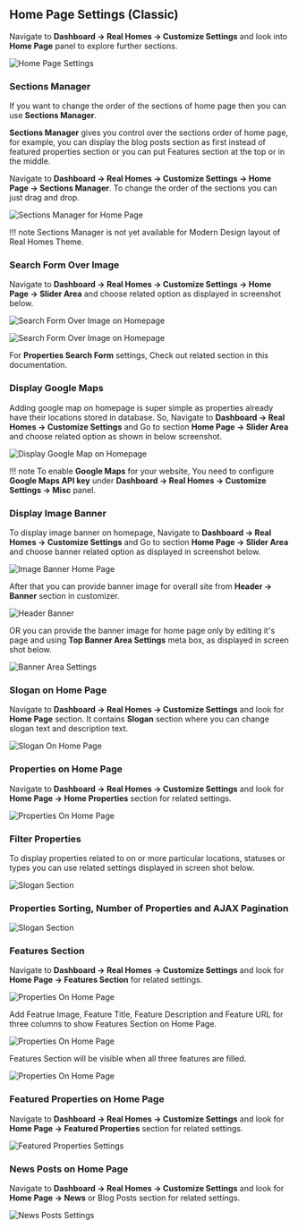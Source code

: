 ## Home Page Settings (Classic)

Navigate to **Dashboard → Real Homes → Customize Settings** and look into **Home Page** panel to explore further sections.

![Home Page Settings](images/home-setup/homepage-panel.png)

### **Sections Manager**

If you want to change the order of the sections of home page then you can use **Sections Manager**.

**Sections Manager** gives you control over the sections order of home page, for example, you can display the blog posts section as first instead of featured properties section or you can put Features section at the top or in the middle.

Navigate to **Dashboard → Real Homes → Customize Settings → Home Page → Sections Manager**. To change the order of the sections you can just drag and drop.

![Sections Manager for Home Page](images/home-setup/sections-manager.png)

!!! note
    Sections Manager is not yet available for Modern Design layout of Real Homes Theme.

### **Search Form Over Image**

Navigate to **Dashboard → Real Homes → Customize Settings → Home Page → Slider Area** and choose related option as displayed in screenshot below.

![Search Form Over Image on Homepage](images/home-setup/search-form-over-image-1.png)

![Search Form Over Image on Homepage](images/home-setup/search-form-over-image-2.png)

For **Properties Search Form** settings, Check out related section in this documentation.

### **Display Google Maps**

Adding google map on homepage is super simple as properties already have their locations stored in database. So, Navigate to **Dashboard → Real Homes → Customize Settings** and Go to section **Home Page → Slider Area** and choose related option as shown in below screenshot.

![Display Google Map on Homepage](images/home-setup/homepage-google-maps.png)

!!! note
    To enable **Google Maps** for your website, You need to configure **Google Maps API key** under **Dashboard → Real Homes → Customize Settings → Misc** panel.

### **Display Image Banner**

To display image banner on homepage, Navigate to **Dashboard → Real Homes → Customize Settings** and Go to section **Home Page → Slider Area** and choose banner related option as displayed in screenshot below.

![Image Banner Home Page](images/home-setup/image-banner-homepage.png)

After that you can provide banner image for overall site from **Header → Banner** section in customizer.

![Header Banner](images/home-setup/header-banner.png)

OR you can provide the banner image for home page only by editing it's page and using **Top Banner Area Settings** meta box, as displayed in screen shot below.

![Banner Area Settings](images/home-setup/banner-area-settings.png)

### **Slogan on Home Page**

Navigate to **Dashboard → Real Homes → Customize Settings** and look for **Home Page** section. It contains **Slogan** section where you can change slogan text and description text.

![Slogan On Home Page](images/home-setup/customize-homepage-full.png)

### **Properties on Home Page**

Navigate to **Dashboard → Real Homes → Customize Settings** and look for **Home Page → Home Properties** section for related settings.

![Properties On Home Page](images/home-setup/customize-homepage-prop-full.png)

### **Filter Properties**

To display properties related to on or more particular locations, statuses or types you can use related settings displayed in screen shot below.

![Slogan Section](images/home-setup/home-properties-filter.png)

### **Properties Sorting, Number of Properties and AJAX Pagination**

![Slogan Section](images/home-setup/home-properties-sort.png)

### **Features Section**

Navigate to **Dashboard → Real Homes → Customize Settings** and look for **Home Page → Features Section** for related settings.

![Properties On Home Page](images/home-setup/features-settings-classic-combined.png)

Add Featrue Image, Feature Title, Feature Description and Feature URL for three columns to show Features Section on Home Page.

![Properties On Home Page](images/home-setup/features-settings-classic-combined2.png)

Features Section will be visible when all three features are filled.

![Properties On Home Page](images/home-setup/features-settings-classic-combined3.png)

### **Featured Properties on Home Page**

Navigate to **Dashboard → Real Homes → Customize Settings** and look for **Home Page → Featured Properties** section for related settings.

![Featured Properties Settings](images/home-setup/featured-properties-settings-full.png)

### **News Posts on Home Page**

Navigate to **Dashboard → Real Homes → Customize Settings** and look for **Home Page → News** or Blog Posts section for related settings.

![News Posts Settings](images/home-setup/news-settings-full.png)
